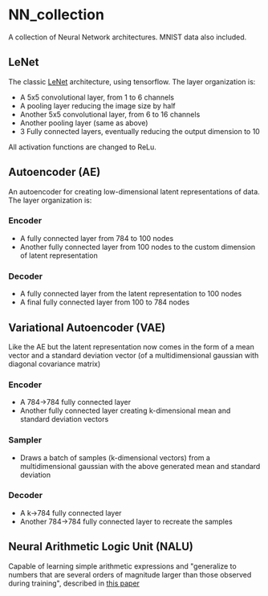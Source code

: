 # NN_collection
A collection of Neural Network architectures. MNIST data also included.

## LeNet
The classic <a href="http://yann.lecun.com/exdb/lenet/">LeNet</a> architecture, using tensorflow. 
The layer organization is:
- A 5x5 convolutional layer, from 1 to 6 channels
- A pooling layer reducing the image size by half
- Another 5x5 convolutional layer, from 6 to 16 channels
- Another pooling layer (same as above)
- 3 Fully connected layers, eventually reducing the output dimension to 10

All activation functions are changed to ReLu.


## Autoencoder (AE)
An autoencoder for creating low-dimensional latent representations of data.
The layer organization is:
### Encoder
- A fully connected layer from 784 to 100 nodes
- Another fully connected layer from 100 nodes to the custom dimension of latent representation
### Decoder
- A fully connected layer from the latent representation to 100 nodes
- A final fully connected layer from 100 to 784 nodes


## Variational Autoencoder (VAE)
Like the AE but the latent representation now comes in the form of a mean vector and a standard deviation vector (of a multidimensional gaussian with diagonal covariance matrix)
### Encoder
- A 784->784 fully connected layer
- Another fully connected layer creating k-dimensional mean and standard deviation vectors
### Sampler
- Draws a batch of samples (k-dimensional vectors) from a multidimensional gaussian with the above generated mean and standard deviation
### Decoder
- A k->784 fully connected layer
- Another 784->784 fully connected layer to recreate the samples


## Neural Arithmetic Logic Unit (NALU)
Capable of learning simple arithmetic expressions and "generalize to numbers that are several orders of magnitude larger than those observed during training", described in <a href="https://arxiv.org/abs/1808.00508">this paper</a>
